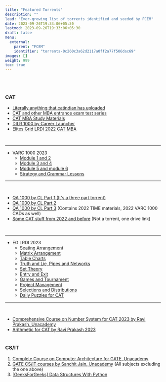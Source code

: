 ```yaml
---
title: "Featured Torrents"
description: ""
lead: "Ever-growing list of torrents identified and seeded by FCEM"
date: 2023-09-26T19:33:06+05:30
lastmod: 2023-09-26T19:33:06+05:30
draft: false
menu:
  external:
    parent: "FCEM"
    identifier: "torrents-0c260c3a62d2117a0ff2a77f506dac69"
images: []
weight: 999
toc: true
---
```

<br><br>

### CAT

- [Literally anything that catindian has uploaded](https://1337x.to/user/catindian/)
- [CAT and other MBA entrance exam test series](https://1337x.to/torrent/5710134/CAT-and-other-MBA-entrance-exam-test-series/)
- [CAT MBA Study Materials](https://1337x.to/torrent/5712552/CAT-MBA-Study-Materials/)
- [DILR 1000 by Career Launcher](https://1337x.to/torrent/5714102/DILR-1000-by-Career-Launcher/)
- [Elites Grid LRDI 2022 CAT MBA](https://1337x.to/torrent/5709039/Elites-Grid-LRDI-2022-CAT-MBA/)
<br>

----

- VARC 1000 2023
  - [Module 1 and 2](https://1337x.to/torrent/5751073/VARC-1000-2023-by-Gejo-1/)
  - [Module 3 and 4](https://1337x.to/torrent/5752420/VARC-1000-2023-by-Gejo-2/)
  - [Module 5 and module 6](https://1337x.to/torrent/5756273/VARC-1000-by-Gejo-3/)
  - [Strategy and Grammar Lessons](https://1337x.to/torrent/5829228/VARC-1000-2023-Strategy-and-Grammar-Lessons/)

----

<br>

- [QA 1000 by CL Part 1 (It's a three part torrent)](https://1337x.to/torrent/5762913/QA-1000-2023-1/)
- [QA 1000 by CL Part 2](https://1337x.to/torrent/5788985/QA-1000-2-2023-by-ARKKS/)
- [QA 1000 by CL Part 3](https://1337x.to/torrent/5811457/QA-1000-3_TIME_VARC-1000-CADs/) (Contains 2022 TIME materials, 2022 VARC 1000 CADs as well)
- [Some CAT stuff from 2022 and before](https://iitkgpacin-my.sharepoint.com/:f:/g/personal/mdhussainnew52_iitkgp_ac_in/EvLLERyBPo9PnlspPQa-uIkBEV0GoY1QUYZ-zbTTTJDJ1Q?e=ZErdsK) (Not a torrent, one drive link)

<br>

----

- EG LRDI 2023
  - [Seating Arrangement](https://1337x.to/torrent/5824667/Elites-Grid-DILR-Seating-Arrangement-Lessons-for-CAT-2023/)
  - [Matrix Arrangement](https://1337x.to/torrent/5825035/Elites-Grid-LRDI-2023-Matrix-Arrangement-lessons-for-cat/)
  - [Table Charts](https://1337x.to/torrent/5829898/Elites-Grid-LRDI-2023-TABLE-CHARTS/)
  - [Truth and Lie, Pipes and Networks](https://1337x.to/torrent/5830529/Elites-Grid-LRDI-2023-Truth-and-Lie-Pipes-and-Networks/)
  - [Set Theory](https://1337x.to/torrent/5834095/Elites-Grid-LRDI-2023-Set-Theory/)
  - [Entry and Exit](https://1337x.to/torrent/5834100/Elites-Grid-LRDI-2023-Entry-and-Exit-Concept-lessons/)
  - [Games and Tournament](https://1337x.to/torrent/5834110/Elites-Grid-LRDI-2023-Games-and-Tournament-Lessons/)
  - [Project Management](https://1337x.to/torrent/5834115/Elites-Grid-LRDI-2023-Project-Management/)
  - [Selections and Distributions](https://1337x.to/torrent/5834123/Elites-Grid-LRDI-2023-Selections-and-Distributions/)
  - [Daily Puzzles for CAT](https://1337x.to/torrent/5834138/Elites-Grid-LRDI-2023-Daily-Puzzles-for-CAT/)

----

<br>

- [Comprehensive Course on Number System for CAT 2023 by Ravi Prakash, Unacademy](https://1337x.to/torrent/5833550/Comprehensive-Course-on-Number-System-for-CAT-2023-by-Ravi-Prakash-Unacademy/)
- [Arithmetic for CAT by Ravi Prakash 2023](https://1337x.to/torrent/5779214/Arithmetic-for-CAT-by-Ravi-Prakash-2023/)
<br><br>

### CS/IT

1. [Complete Course on Computer Architecture for GATE, Unacademy](https://1337x.to/torrent/5750926/Complete-Course-on-Computer-Architecture-for-GATE/)
2. [GATE CS/IT courses by Sanchit Jain, Unacademy](https://1337x.to/torrent/5774055/GATE-CS-IT-courses-by-Sanchit-Jain-Unacademy/) (All subjects excluding the one above)
3. [[GeeksForGeeks] Data Structures With Python](https://1337x.to/torrent/5725276/GeeksForGeeks-Data-Structures-With-Python/)
